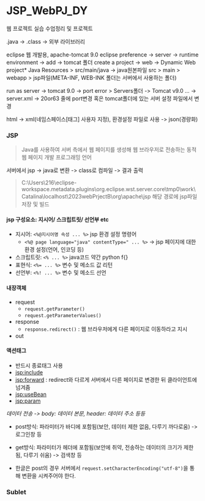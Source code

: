 # JSP_WebPJ_DY
웹 프로젝트 실습 수업정리 및 프로젝트

.java -> .class -> 외부 라이브러리

eclipse 웹 개발용, apache-tomcat 9.0
eclipse preference -> server -> runtime environment -> add -> tomcat 폴더
create a project -> web -> Dynamic Web project*
Java Resources > src/main/java -> java원본파일
src > main > webapp > jsp파일(META-INF, WEB-INK 폴더는 서버에서 사용하는 폴더)

run as server -> tomcat 9.0 -> port error > Servers폴더 -> Tomcat v9.0 ... -> server.xml -> 20or63 줄에 port변경
혹은 tomcat폴더에 있는 서버 설정 파일에서 변경

html -> xml(네임스페이스[태그] 사용자 지정), 환경설정 파일로 사용 -> json(경량화)

### JSP
> Java를 사용하여 서버 측에서 웹 페이지를 생성해 웹 브라우저로 전송하는 동적 웹 페이지 개발 프로그래밍 언어

서버에서 jsp -> java로 변환 -> class로 컴파일 -> 결과 출력
 > C:\Users\216\eclipse-workspace\.metadata\.plugins\org.eclipse.wst.server.core\tmp0\work\Catalina\localhost\2023webPrjectB\org\apache\jsp
해당 경로에 jsp파일 저장 및 빌드

#### jsp 구성요소: 지시어/ 스크립트릿/ 선언부 etc
- 지시어: ```<%@지시어명 속성 ... %>``` jsp 환경 설정 명령어
   - ```<%@ page language="java" contentType=" ... %>``` -> jsp 페이지에 대한 환경 설정(언어, 인코딩 등)
- 스크립트릿: ```<% ... %>``` java코드 약간 python f{}
- 표현식: ```<%= ... %>``` 변수 및 메소드 값 리턴
- 선언부: ```<%! ... %>``` 변수 및 메소드 선언

#### 내장객체
- request
   - ```request.getParameter()```
   - ```request.getParameterValues()```
- response
   - ```response.redirect()``` : 웹 브라우저에게 다른 페이지로 이동하라고 지시
- out

#### 액션태그
- 반드시 종료태그 사용
- <jsp:include>
- <jsp:forward> : redirect와 다르게 서버에서 다른 페이지로 변경한 뒤 클라이언트에 넘겨줌
- <jsp:useBean>
- <jsp:param>

_데이터 전송 -> body: 데이터 본문, header: 데이터 주소 등등_
* post방식: 파라미터가 바디에 포함됨(보안, 데이터 제한 없음, 다루기 까다로움) -> 로그인창 등
* get방식: 파라미터가 헤더에 포함됨(보안에 취약, 전송하는 데이터의 크기가 제한 됨, 다루기 쉬움) -> 검색창 등

* 한글은 post의 경우 서버에서 ```request.setCharacterEncoding("utf-8")```을 통해 변환을 시켜주어야 한다.

### Sublet
